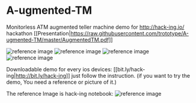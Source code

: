 A-ugmented-TM
=============

Monitorless ATM augmented teller machine demo for http://hack-ing.io/ hackathon
[[Presentation|https://raw.githubusercontent.com/trototype/A-ugmented-TM/master/AugmentedTM.pdf]]

![reference image](https://raw.githubusercontent.com/trototype/A-ugmented-TM/master/1.PNG)
![reference image](https://raw.githubusercontent.com/trototype/A-ugmented-TM/master/1.PNG)
![reference image](https://raw.githubusercontent.com/trototype/A-ugmented-TM/master/1.PNG)
![reference image](https://raw.githubusercontent.com/trototype/A-ugmented-TM/master/1.PNG)

Downloadable demo for every ios devices:
[[bit.ly/hack-ing|http://bit.ly/hack-ing]]
just follow the instruction.
(if you want to try the demo, You need a reference or picture of it.)

The reference Image is hack-ing notebook:
![reference image](https://raw.githubusercontent.com/trototype/A-ugmented-TM/master/20141102_004557.jpg)





